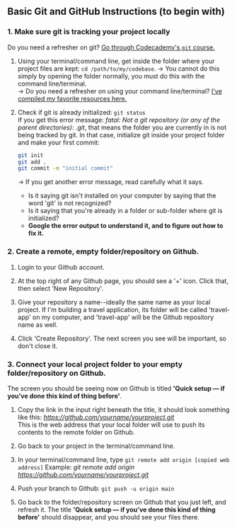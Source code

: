 ## Basic Git and GitHub Instructions (to begin with)

### 1. Make sure git is tracking your project locally

Do you need a refresher on git? [Go through Codecademy's `git` course.](https://www.codecademy.com/courses/learn-git)

1. Using your terminal/command line, get inside the folder where your project files are kept: 
  `cd /path/to/my/codebase`. 
  → You cannot do this simply by opening the folder normally, you must do this with the command line/terminal.  
  → Do you need a refresher on using your command line/terminal? [I've compiled my favorite resources here.](https://github.com/mindplace/stack-for-yourself/blob/master/docs/command_line_ui.md)

2. Check if git is already initialized: `git status`  
  If you get this error message: _fatal: Not a git repository (or any of the parent directories): .git_, that means the folder you are currently in is not being tracked by git. In that case, initialize git inside your project folder and make your first commit:
    ```bash
    git init
    git add .
    git commit -m "initial commit"
    ```
    → If you get another error message, read carefully what it says. 
      * Is it saying git isn't installed on your computer by saying that the word 'git' is not recognized? 
      * Is it saying that you're already in a folder or sub-folder where git is initialized?  
      * **Google the error output to understand it, and to figure out how to fix it.**

### 2. Create a remote, empty folder/repository on Github.

1. Login to your Github account. 

2. At the top right of any Github page, you should see a '+' icon. Click that, then select 'New Repository'. 

3. Give your repository a name--ideally the same name as your local project. If I'm building a travel application, its folder will be called 'travel-app' on my computer, and 'travel-app' will be the Github repository name as well.

4. Click 'Create Repository'. The next screen you see will be important, so don't close it.

### 3. Connect your local project folder to your empty folder/repository on Github.

The screen you should be seeing now on Github is titled **'Quick setup — if you’ve done this kind of thing before'**. 

1. Copy the link in the input right beneath the title, it should look something like this: 
    _https://github.com/yourname/yourproject.git_  
    This is the web address that your local folder will use to push its contents to the remote folder on Github.

2. Go back to your project in the terminal/command line. 

3. In your terminal/command line, type `git remote add origin [copied web address]` 
   Example: _git remote add origin https://github.com/yourname/yourproject.git_

4. Push your branch to Github: `git push -u origin main` 

5. Go back to the folder/repository screen on Github that you just left, and refresh it. The title **'Quick setup — if you’ve done this kind of thing before'** should disappear, and you should see your files there. 

